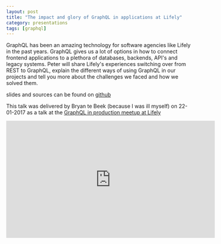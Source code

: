 ```yaml
---
layout: post
title: "The impact and glory of GraphQL in applications at Lifely"
category: presentations
tags: [graphql]
---
```


GraphQL has been an amazing technology for software agencies like Lifely in the past years. GraphQL gives us a lot of options in how to connect frontend applications to a plethora of databases, backends, API's and legacy systems. Peter will share Lifely's experiences switching over from REST to GraphQL, explain the different ways of using GraphQL in our projects and tell you more about the challenges we faced and how we solved them.

slides and sources can be found on [github](http://peterpeerdeman.github.io/the-impact-and-glory-of-graphql-in-applications-at-lifely)

This talk was delivered by Bryan te Beek (because I was ill myself) on 22-01-2017 as a talk at the [GraphQL in production meetup at Lifely](https://www.meetup.com/Bynder-JS-Guild/events/245146188/)

<iframe width="560" height="315" src="https://www.youtube.com/embed/hCKR0MgG618" frameborder="0" allow="autoplay; encrypted-media" allowfullscreen></iframe>
